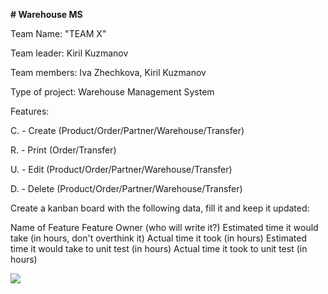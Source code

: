 **# Warehouse MS**

Team Name: "TEAM X"

Team leader: Kiril Kuzmanov

Team members: Iva Zhechkova, Kiril Kuzmanov

Type of project: Warehouse Management System



Features:

C. - Create (Product/Order/Partner/Warehouse/Transfer)

R. - Print (Order/Transfer)

U. - Edit (Product/Order/Partner/Warehouse/Transfer)

D. - Delete (Product/Order/Partner/Warehouse/Transfer)

Create a kanban board with the following data, fill it and keep it updated:

Name of Feature
Feature Owner (who will write it?)
Estimated time it would take (in hours, don't overthink it)
Actual time it took (in hours)
Estimated time it would take to unit test (in hours)
Actual time it took to unit test (in hours)


![](https://gitlab.com/kiketo/ware-house-ms/raw/master/DBDiagramPNG.gif)
